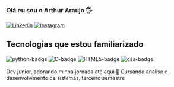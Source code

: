 ### Olá eu sou o Arthur Araujo 🖐️
[![Linkedin](https://img.shields.io/badge/LinkedIn-0077B5?style=for-the-badge&logo=linkedin&logoColor=white)](https://www.linkedin.com/in/arthur-araujo-gomes-4b6959211/)
[![Instagram](	https://img.shields.io/badge/Instagram-E4405F?style=for-the-badge&logo=instagram&logoColor=white)](https://www.instagram.com/arthuritos_ag/)

## Tecnologias que estou familiarizado
<div style="display: inline_block">
  <img align="center" src="https://img.shields.io/badge/Python-14354C?style=for-the-badge&logo=python&logoColor=white" alt="python-badge">
  <img align="center" src="https://img.shields.io/badge/C-00599C?style=for-the-badge&logo=c&logoColor=white" alt="C-badge">
  <img align="center" src="https://img.shields.io/badge/HTML5-E34F26?style=for-the-badge&logo=html5&logoColor=white" alt="HTML5-badge">
  <img align="center" src="https://img.shields.io/badge/CSS-239120?&style=for-the-badge&logo=css3&logoColor=white" alt="css-badge">
</div>
<br>
Dev junior, adorando minha jornada até aqui 🤩
Cursando analise e desenvolvimento de sistemas, terceiro semestre

